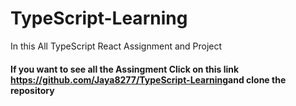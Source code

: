 # TypeScript-Learning
In this All TypeScript React Assignment and Project 
<h4>If you want to see all the Assingment Click on this link <a href="https://github.com/Jaya8277/TypeScript-Learning">https://github.com/Jaya8277/TypeScript-Learning</a>and clone the repository
